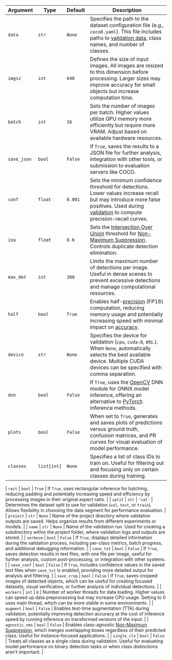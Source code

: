 | Argument    | Type        | Default | Description                                                                                                                                                                                                                                               |
| ----------- | ----------- | ------- | --------------------------------------------------------------------------------------------------------------------------------------------------------------------------------------------------------------------------------------------------------- |
| `data`      | `str`       | `None`  | Specifies the path to the dataset configuration file (e.g., `coco8.yaml`). This file includes paths to [validation data](https://www.ultralytics.com/glossary/validation-data), class names, and number of classes.                                       |
| `imgsz`     | `int`       | `640`   | Defines the size of input images. All images are resized to this dimension before processing. Larger sizes may improve accuracy for small objects but increase computation time.                                                                          |
| `batch`     | `int`       | `16`    | Sets the number of images per batch. Higher values utilize GPU memory more efficiently but require more VRAM. Adjust based on available hardware resources.                                                                                               |
| `save_json` | `bool`      | `False` | If `True`, saves the results to a JSON file for further analysis, integration with other tools, or submission to evaluation servers like COCO.                                                                                                            |
| `conf`      | `float`     | `0.001` | Sets the minimum confidence threshold for detections. Lower values increase recall but may introduce more false positives. Used during [validation](https://docs.ultralytics.com/modes/val/) to compute precision-recall curves.                          |
| `iou`       | `float`     | `0.6`   | Sets the [Intersection Over Union](https://www.ultralytics.com/glossary/intersection-over-union-iou) threshold for [Non-Maximum Suppression](https://www.ultralytics.com/glossary/non-maximum-suppression-nms). Controls duplicate detection elimination. |
| `max_det`   | `int`       | `300`   | Limits the maximum number of detections per image. Useful in dense scenes to prevent excessive detections and manage computational resources.                                                                                                             |
| `half`      | `bool`      | `True`  | Enables half-[precision](https://www.ultralytics.com/glossary/precision) (FP16) computation, reducing memory usage and potentially increasing speed with minimal impact on [accuracy](https://www.ultralytics.com/glossary/accuracy).                     |
| `device`    | `str`       | `None`  | Specifies the device for validation (`cpu`, `cuda:0`, etc.). When `None`, automatically selects the best available device. Multiple CUDA devices can be specified with comma separation.                                                                  |
| `dnn`       | `bool`      | `False` | If `True`, uses the [OpenCV](https://www.ultralytics.com/glossary/opencv) DNN module for ONNX model inference, offering an alternative to [PyTorch](https://www.ultralytics.com/glossary/pytorch) inference methods.                                      |
| `plots`     | `bool`      | `False` | When set to `True`, generates and saves plots of predictions versus ground truth, confusion matrices, and PR curves for visual evaluation of model performance.                                                                                           |
| `classes`   | `list[int]` | `None`  | Specifies a list of class IDs to train on. Useful for filtering out and focusing only on certain classes during training.                                                                                                                                 |

| `rect` | `bool` | `True` | If `True`, uses rectangular inference for batching, reducing padding and potentially increasing speed and efficiency by processing images in their original aspect ratio. |
| `split` | `str` | `'val'` | Determines the dataset split to use for validation (`val`, `test`, or `train`). Allows flexibility in choosing the data segment for performance evaluation. |
| `project` | `str` | `None` | Name of the project directory where validation outputs are saved. Helps organize results from different experiments or models. |
| `name` | `str` | `None` | Name of the validation run. Used for creating a subdirectory within the project folder, where validation logs and outputs are stored. |
| `verbose` | `bool` | `False` | If `True`, displays detailed information during the validation process, including per-class metrics, batch progress, and additional debugging information. |
| `save_txt` | `bool` | `False` | If `True`, saves detection results in text files, with one file per image, useful for further analysis, custom post-processing, or integration with other systems. |
| `save_conf` | `bool` | `False` | If `True`, includes confidence values in the saved text files when `save_txt` is enabled, providing more detailed output for analysis and filtering. |
| `save_crop` | `bool` | `False` | If `True`, saves cropped images of detected objects, which can be useful for creating focused datasets, visual verification, or further analysis of individual detections. |
| `workers` | `int` | `8` | Number of worker threads for data loading. Higher values can speed up data preprocessing but may increase CPU usage. Setting to 0 uses main thread, which can be more stable in some environments. |
| `augment` | `bool` | `False` | Enables test-time augmentation (TTA) during validation, potentially improving detection accuracy at the cost of inference speed by running inference on transformed versions of the input. |
| `agnostic_nms` | `bool` | `False` | Enables class-agnostic [Non-Maximum Suppression](https://www.ultralytics.com/glossary/non-maximum-suppression-nms), which merges overlapping boxes regardless of their predicted class. Useful for instance-focused applications. |
| `single_cls` | `bool` | `False` | Treats all classes as a single class during validation. Useful for evaluating model performance on binary detection tasks or when class distinctions aren't important. |
